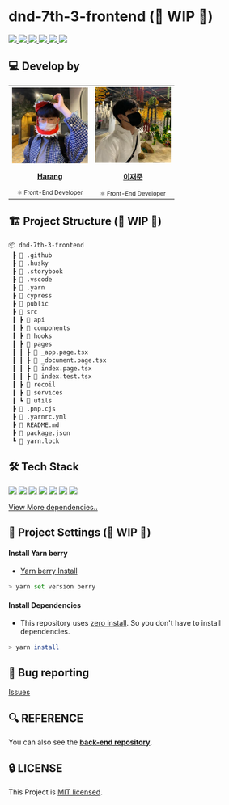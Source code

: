 # dnd-7th-3-frontend (🚧 WIP 🚧)

<a href="https://github.com/dnd-side-project/dnd-7th-3-frontend/actions/workflows/ci.yml">
  <img src="https://img.shields.io/github/workflow/status/dnd-side-project/dnd-7th-3-frontend/CI?label=CI&logo=GitHub&style=flat-square" />
</a>

<a href="https://app.codecov.io/gh/dnd-side-project/dnd-7th-3-frontend">
  <img src="https://codecov.io/gh/dnd-side-project/dnd-7th-3-frontend/branch/main/graph/badge.svg"/>
</a>

<a href="https://dashboard.cypress.io/projects/uhy2cb/runs">
  <img src="https://img.shields.io/endpoint?url=https://dashboard.cypress.io/badge/simple/uhy2cb/main&style=flat-square&logo=cypress">
</a>

<a href="https://github.com/dnd-side-project/dnd-7th-3-frontend/issues?q=is%3Aissue+is%3Aopen+sort%3Aupdated-desc">
  <img src="https://img.shields.io/github/issues/dnd-side-project/dnd-7th-3-frontend?style=flat-square" />
</a>

<a href="https://github.com/dnd-side-project/dnd-7th-3-frontend/blob/main/LICENSE">
  <img src="https://img.shields.io/github/license/dnd-side-project/dnd-7th-3-frontend?style=flat-square">
</a>

<a href="#">
  <img src="https://img.shields.io/github/repo-size/dnd-side-project/dnd-7th-3-frontend?logo=yarn&style=flat-square">
</a>

## 💻 Develop by

<table>
  <tr>
    <td align="center"><a href="https://github.com/saseungmin"><img src="./images/harang.jpeg" width="150x;" alt=""/><br /><p><b>Harang</b></p></a><small>⚛️ Front-End Developer</small></td>
    <td align="center"><a href="https://github.com/jooseyoung"><img src="./images/jaemedev.jpeg" width="150px;" alt=""/><br /><p><b>이재준</b></p></a><small>⚛️ Front-End Developer</small></td>
  </tr>
</table>

## 🏗 Project Structure (🚧 WIP 🚧)

```
📦 dnd-7th-3-frontend
 ┣ 📂 .github
 ┣ 📂 .husky
 ┣ 📂 .storybook
 ┣ 📂 .vscode
 ┣ 📂 .yarn
 ┣ 📂 cypress
 ┣ 📂 public
 ┣ 📂 src
 ┃ ┣ 📂 api
 ┃ ┣ 📂 components
 ┃ ┣ 📂 hooks
 ┃ ┣ 📂 pages
 ┃ ┃ ┣ 📜 _app.page.tsx
 ┃ ┃ ┣ 📜 _document.page.tsx
 ┃ ┃ ┣ 📜 index.page.tsx
 ┃ ┃ ┣ 📜 index.test.tsx
 ┃ ┣ 📂 recoil
 ┃ ┣ 📂 services
 ┃ ┗ 📂 utils
 ┣ 📜 .pnp.cjs
 ┣ 📜 .yarnrc.yml
 ┣ 📜 README.md
 ┣ 📜 package.json
 ┗ 📜 yarn.lock
```


## 🛠 Tech Stack

<a href="#">
  <img src="https://img.shields.io/github/package-json/dependency-version/dnd-side-project/dnd-7th-3-frontend/next?logo=next.js&style=for-the-badge">
</a>
<a href="#">
  <img src="https://img.shields.io/github/package-json/dependency-version/dnd-side-project/dnd-7th-3-frontend/react?logo=react&style=for-the-badge">
</a>
<a href="#">
  <img src="https://img.shields.io/github/package-json/dependency-version/dnd-side-project/dnd-7th-3-frontend/react-query?logo=react-query&style=for-the-badge">
</a>
<a href="#">
  <img src="https://img.shields.io/github/package-json/dependency-version/dnd-side-project/dnd-7th-3-frontend/recoil?style=for-the-badge">
</a>
<a href="#">
  <img src="https://img.shields.io/github/package-json/dependency-version/dnd-side-project/dnd-7th-3-frontend/@emotion/react?label=emotion&logo=%F0%9F%91%A9%E2%80%8D%F0%9F%8E%A4&style=for-the-badge">
</a>
<a href="#">
  <img src="https://img.shields.io/github/package-json/dependency-version/dnd-side-project/dnd-7th-3-frontend/dev/jest?logo=jest&logoColor=%23C21325&style=for-the-badge">
</a>
<a href="#">
  <img src="https://img.shields.io/github/package-json/dependency-version/dnd-side-project/dnd-7th-3-frontend/dev/cypress?logo=cypress&style=for-the-badge">
</a>

[View More dependencies..](https://github.com/dnd-side-project/dnd-7th-3-frontend/blob/main/package.json)

## 🚀 Project Settings (🚧 WIP 🚧)

#### Install Yarn berry
- [Yarn berry Install](https://yarnpkg.com/getting-started/install)

```bash
> yarn set version berry
```

#### Install Dependencies
- This repository uses [zero install](https://yarnpkg.com/features/zero-installs). So you don't have to install dependencies.

```bash
> yarn install
```

## 🐛 Bug reporting
[Issues](https://github.com/dnd-side-project/dnd-7th-3-frontend/issues?q=is%3Aissue+is%3Aopen+sort%3Aupdated-desc)

## 🔍 REFERENCE
You can also see the [**back-end repository**](https://github.com/dnd-side-project/dnd-7th-3-backend).

## 🔒 LICENSE
This Project is [MIT licensed](https://github.com/dnd-side-project/dnd-7th-3-frontend/blob/main/LICENSE).
